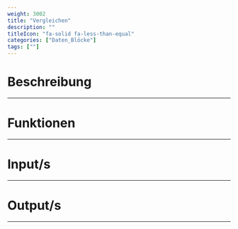 ```yaml
---
weight: 3002
title: "Vergleichen"
description: ""
titleIcon: "fa-solid fa-less-than-equal"
categories: ["Daten_Blöcke"]
tags: [""]
---
```



# Beschreibung
---

# Funktionen
---

# Input/s
---

# Output/s
---
